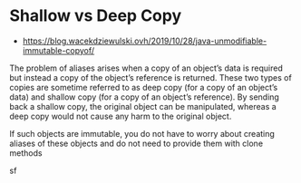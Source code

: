# Shallow vs Deep Copy

- https://blog.wacekdziewulski.ovh/2019/10/28/java-unmodifiable-immutable-copyof/

The problem of aliases arises when a copy of an object’s data is required but instead a copy of the object’s reference is returned. These two types of copies are sometime referred to as deep copy (for a copy of an object’s data) and shallow copy (for a copy of an object’s reference). By sending back a shallow copy, the original object can be manipulated, whereas a deep copy would not cause any harm to the original object.

If such objects are immutable, you do not have to worry about creating aliases of these objects and do not need to provide them with clone methods

sf
